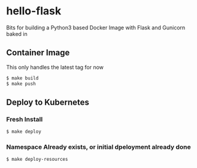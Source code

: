 # hello-flask

Bits for building a Python3 based Docker Image with Flask and Gunicorn baked in

## Container Image

This only handles the latest tag for now

```bash
$ make build
$ make push
```

## Deploy to Kubernetes

### Fresh Install

```bash
$ make deploy
```

### Namespace Already exists, or initial dpeloyment already done

```bash
$ make deploy-resources
```
